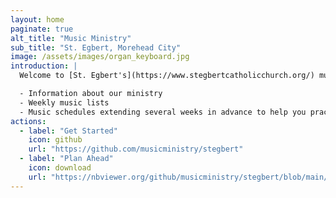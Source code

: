 ```yaml
---
layout: home
paginate: true
alt_title: "Music Ministry"
sub_title: "St. Egbert, Morehead City"
image: /assets/images/organ_keyboard.jpg
introduction: |
  Welcome to [St. Egbert's](https://www.stegbertcatholicchurch.org/) music ministry! Whether you sing or play an instrument, we invite you to join us as we sing joyful songs to the Lord at weekly liturgies and other special occasions throughout the liturgical year. Here you will find useful information including:

  - Information about our ministry
  - Weekly music lists
  - Music schedules extending several weeks in advance to help you practice and prepare
actions:
  - label: "Get Started"
    icon: github
    url: "https://github.com/musicministry/stegbert"
  - label: "Plan Ahead"
    icon: download
    url: "https://nbviewer.org/github/musicministry/stegbert/blob/main/YearB/B_Advent-Christmas_2023.pdf"
---
```

